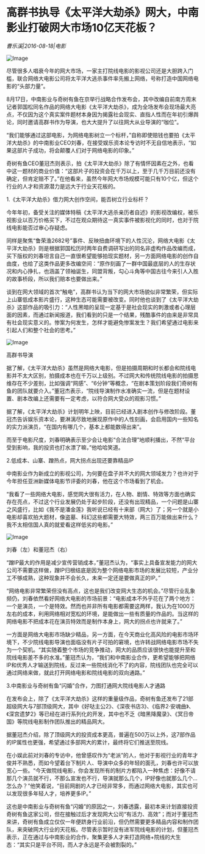 # 高群书执导《太平洋大劫杀》网大，中南影业打破网大市场10亿天花板？

*曹乐溪|2016-08-18|电影*

![Image](http://p2.pstatp.com/large/5e8600022413cfdb16f8)

尽管很多人唱衰今年的网大市场，一家主打院线电影的影视公司还是大胆跨入门槛，联合网络大电影公司将太平洋大逃杀事件率先搬上网络，号称打造中国网络电影的“头部力量”。

8月17日，中南影业与奇树有鱼在京举行战略合作发布会，其中改编自前南方周末记者郭国松同名作品的网络大电影《太平洋大劫杀》，成为全场发布会现场最大亮点，不仅因为这个真实案件题材本身因为揭露社会现实、直指人性而在年初引爆舆论，同时邀请高群书作为导演，也大大提升了以往网大从业导演的“咖位”。

“我们能够通过这部电影，为网络电影树立一个标杆，”自称即使赔钱也要拍《太平洋大劫杀》的中南影业CEO刘春，在接受娱乐资本论专访时不无自信地表示，“如果这部片子成功，将会颠覆人们对于网络电影的印象。”

奇树有鱼CEO董冠杰则表示，拍《太平洋大劫杀》除了有情怀因素在之外，也看中这一题材的商业价值：“这部片子的投资会在千万以上，至于几千万目前还没有确定，但肯定赔不了。”在他看来，虽然今年网大市场规模可能只有10个亿，但这个行业的人才和资源潜力是远大于行业天花板的。

1.《太平洋大劫杀》借力网大创作空间，能否树立行业标杆？

今年年初，备受关注的媒体特稿《太平洋大逃杀亲历者自述》的影视改编权，被乐视影业以百万价格买下，不过在观众期待这一真实事件被影视化的同时，也对于院线电影能否过审心存疑虑。

同样是聚焦“鲁荣渔2682号”事件、反映扭曲环境下的人性沉沦，网络大电影《太平洋大劫杀》则是根据郭国松历时两年自费调研写出的同名非虚构作品改编而成，买下版权的刘春坦言自己一直很希望能够拍现实题材，另一方面网络电影的创作自由度，也给了这类作品更多改编空间：“原作刻画了一群中国最底层的人的生存状况和内心挣扎，也涵盖了领袖诞生，同盟背叛，勾心斗角等中国古往今来引人入胜的故事桥段，所以我们赔本也要做出来。”

谈到在网大领域的首次“触电”，高群书认为当下的网大市场貌似非常繁荣，但实际上山寨低成本影片盛行，这种生态可能需要被改变。同时他也谈到了《太平洋大劫杀》这部作品的吸引力：“人性黑暗的呈现一定基于是社会现实的刺激或者心理层面的因素，而通过新闻报道，我们看到的只是一个结果，残酷事件的由来是非常具有社会现实意义的。惨案为何发生，怎样才能避免惨案发生？我们希望通过电影来引起人们和整个社会的思考。”

![Image](http://p2.pstatp.com/large/5e85000247bcb3a9cda9)

高群书导演

据了解，《太平洋大劫杀》虽然是网络大电影，但是拍摄周期和时长都会和院线电影并不太大区别，拍摄成本也在千万以上级别。不过网大和传统院线电影的拍摄思维存在不少差别，比如强调“网感”、“6分钟”等概念，“在剧本策划阶段我们奇树有鱼的团队就要介入。”董冠杰表示，“院线导演制作水准确实一流，但是在题材设置、剧本改编上还需要有一定考虑，以符合网大受众的观影习惯。”

据了解，《太平洋大劫杀》计划明年上映，目前已经进入剧本创作与修改阶段。董冠杰告诉娱乐资本论，要淋漓尽致地展现原作中的人性刻画，会启用国内一些知名的实力派演员，“在国内有哪几个，基本上都能数得出来”。

而至于电影尺度，刘春明确表示至少会让电影“合法合理”地顺利播出，不然“平台受到影响，我的投资也打水漂了嘛，”他哈哈笑道。

2.低成本、山寨、蹭热点，网大拐点出现还要靠精品IP

中南影业作为新成立的影视公司，为何要在盘子并不大的网大领域发力？也许对于今年担任亚洲新媒体电影节评委的刘春，他在这个市场看到了机会。

“我看了一些网络大电影，感觉网大很有活力，在人物、剧情、特效等方面也确实存在亮点，不过这个行业发展仍处于起步阶段，还没有出现精品，一个问题是山寨之风盛行，比如《我不是潘金莲》我听说已经有十来部（网大）了；另一个就是小电影却喜欢拍大题材，像盗墓、科幻这些都需要大特效，两三百万能做出来什么？我不太相信国人真的就爱看这样低劣的电影。”

![Image](http://p2.pstatp.com/large/5e87000009e267aa08f3)

刘春（左）和董冠杰（右）

“蹭IP最大的作用是减少宣传营销成本，”董冠杰认为，“事实上具备宣发能力的网大公司不需要这样做，蹭IP归根结底是因为整个网络电影市场的发展比较短，产业分工不够成熟，这种现象并不会长久，未来一定还是要做真正的IP。”

“网络电影非常繁荣但没有高点，这也是我们改变网大生态的机会。”尽管行业乱象频仍，刘春依然看好网络大电影的市场前景：“电影成本不外乎花在了两个地方：一个是演员，一个是特效。然而也并非所有电影都需要这两样，我认为在1000万左右的成本，利用网络相对宽松的环境，是能做出一些有质量的作品的。当这样的网络电影不把成本花在演员特效而是制作本身上，网大的拐点也许就来了。”

一方面是网络大电影市场缺少精品，另一方面，在今天商业化高风险的电影市场环境下，不少院线电影导演也面临没有片子可拍的窘境，也许转战网络电影市场不失为一个契机。“其实随着整个市场的竞争推动，网大的品质应该很快也能提升至和院线电影差不多的水准。”董冠杰认为，“我们和中南影业合作，更希望能够把网络IP和优秀人才输送到院线，反过来一些院线消化不了的内容，院线团队也完全可以通过网络来做，就此打开网络电影和院线电影的双向通路。”

3.中南影业与奇树有鱼“闪婚”合作，力图打通网大院线电影人才通路

在发布会上，除了《太平洋大劫杀》这样的重量级作品，奇树有鱼还发布了21部超级网大与7部顶级网大，其中《好哒主公2》、《深夜书店3》、《临界2·安魂曲》、《深宫遗梦2》等已经在进行系列化的开发，其中也不乏《暗黑降魔录》、《冥日帝国》等院线电影制作团队推出的精品网大。

据董冠杰介绍，除了顶级网大的投资成本更高，普遍在500万以上外，这7部作品的IP属性也更强，希望通过多部网大的累计，最终将它们推送至院线。

在小娱此前对刘春的专访中，他曾感叹作为“老派”的人，他对于影视行业的青年才俊并不熟悉，而如今望着台下制片人、导演中众多的年轻的面孔，刘春也许可以放宽心一些。“今天做院线电影，你会发现所有的制片方都陷入一种焦虑：好像不请那几个演员就不行，不那么宣发也不行，导演就那么几个，IP好像也就那么几个…怎么办？”他笑着说，“目前网剧的人才已经非常多，而通过网络大电影，其实也可以发现很多年轻人才，培养更多IP。”

这也是中南影业与奇树有鱼“闪婚”的原因之一，刘春透露，最初本来计划直接投资奇树有鱼这家公司，但在接触过后才发现网大公司“有活力、高效”；而对于董冠杰来讲，奇树有鱼成立仅仅一年便跻身行业前沿，但仍然需要更多精品内容和制作团队，来突破网大行业的天花板。尽管表示暂时没有进军院线电影的计划，但董冠杰表示，正在通过与中南影业的合作，聚集更多人才来打造网络+院线的大生态：“其实只是平台不同，而人才永远是不会被割裂的。”

